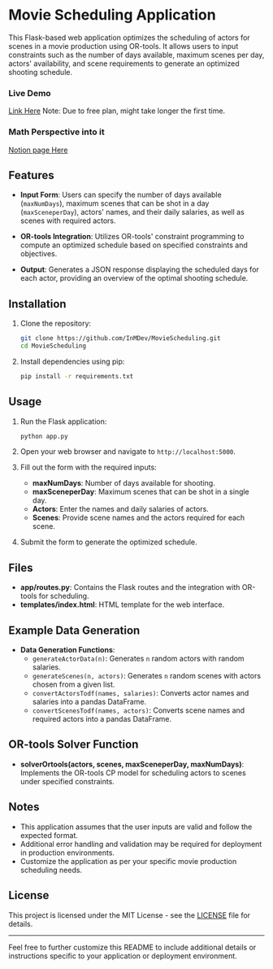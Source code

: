 # Movie Scheduling Application

This Flask-based web application optimizes the scheduling of actors for scenes in a movie production using OR-tools. It allows users to input constraints such as the number of days available, maximum scenes per day, actors' availability, and scene requirements to generate an optimized shooting schedule.

### Live Demo
[Link Here](https://moviescheduling.onrender.com/)
Note: Due to free plan, might take longer the first time.

### Math Perspective into it
[Notion page Here](https://inzaghi.notion.site/Optimize-Movie-Shooting-Schedule-Artifact-5-56a647d0cc004cbb888874d4a949f1d2)

## Features

- **Input Form**: Users can specify the number of days available (`maxNumDays`), maximum scenes that can be shot in a day (`maxSceneperDay`), actors' names, and their daily salaries, as well as scenes with required actors.
  
- **OR-tools Integration**: Utilizes OR-tools' constraint programming to compute an optimized schedule based on specified constraints and objectives.

- **Output**: Generates a JSON response displaying the scheduled days for each actor, providing an overview of the optimal shooting schedule.

## Installation

1. Clone the repository:

   ```bash
   git clone https://github.com/InMDev/MovieScheduling.git
   cd MovieScheduling
   ```

2. Install dependencies using pip:

   ```bash
   pip install -r requirements.txt
   ```

## Usage

1. Run the Flask application:

   ```bash
   python app.py
   ```

2. Open your web browser and navigate to `http://localhost:5000`.

3. Fill out the form with the required inputs:

   - **maxNumDays**: Number of days available for shooting.
   - **maxSceneperDay**: Maximum scenes that can be shot in a single day.
   - **Actors**: Enter the names and daily salaries of actors.
   - **Scenes**: Provide scene names and the actors required for each scene.

4. Submit the form to generate the optimized schedule.

## Files

- **app/routes.py**: Contains the Flask routes and the integration with OR-tools for scheduling.
- **templates/index.html**: HTML template for the web interface.

## Example Data Generation

- **Data Generation Functions**:
  - `generateActorData(n)`: Generates `n` random actors with random salaries.
  - `generateScenes(n, actors)`: Generates `n` random scenes with actors chosen from a given list.
  - `convertActorsTodf(names, salaries)`: Converts actor names and salaries into a pandas DataFrame.
  - `convertScenesTodf(names, actors)`: Converts scene names and required actors into a pandas DataFrame.

## OR-tools Solver Function

- **solverOrtools(actors, scenes, maxSceneperDay, maxNumDays)**: Implements the OR-tools CP model for scheduling actors to scenes under specified constraints.

## Notes

- This application assumes that the user inputs are valid and follow the expected format.
- Additional error handling and validation may be required for deployment in production environments.
- Customize the application as per your specific movie production scheduling needs.

## License

This project is licensed under the MIT License - see the [LICENSE](LICENSE) file for details.

---

Feel free to further customize this README to include additional details or instructions specific to your application or deployment environment.
